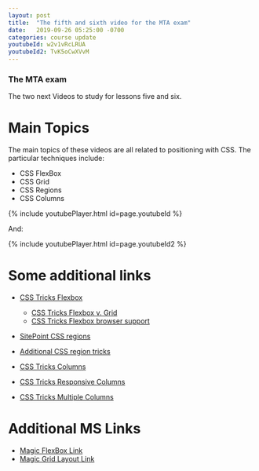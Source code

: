 ```yaml
---
layout: post
title:  "The fifth and sixth video for the MTA exam"
date:   2019-09-26 05:25:00 -0700
categories: course update
youtubeId: w2v1vRcLRUA
youtubeId2: TvK5oCwXVvM
---
```


### The MTA exam

The two next Videos to study for lessons five and six.

# Main Topics

The main topics of these videos are all related to positioning with CSS. The particular techniques include:

* CSS FlexBox
* CSS Grid
* CSS Regions
* CSS Columns

{% include youtubePlayer.html id=page.youtubeId %}

And:

{% include youtubePlayer.html id=page.youtubeId2 %}

# Some additional links

* [CSS Tricks Flexbox](https://css-tricks.com/snippets/css/a-guide-to-flexbox/)
  * [CSS Tricks Flexbox v. Grid](https://css-tricks.com/css-grid-replace-flexbox/)
  * [CSS Tricks Flexbox browser support](https://css-tricks.com/using-flexbox/)

* [SitePoint CSS regions](https://www.sitepoint.com/a-beginners-guide-css-regions/)
* [Additional CSS region tricks](https://webplatform.github.io/docs/tutorials/css-regions/)

* [CSS Tricks Columns](https://css-tricks.com/almanac/properties/c/columns/)
* [CSS Tricks Responsive Columns](https://css-tricks.com/guide-responsive-friendly-css-columns/)
* [CSS Tricks Multiple Columns](https://css-tricks.com/snippets/css/multiple-columns/)

# Additional MS Links
* [Magic FlexBox Link](https://docs.microsoft.com/en-us/previous-versions/windows/internet-explorer/ie-developer/dev-guides/hh673531(v=vs.85)?redirectedfrom=MSDN)
* [Magic Grid Layout Link](https://docs.microsoft.com/en-us/previous-versions/windows/internet-explorer/ie-developer/dev-guides/hh673533(v=vs.85)?redirectedfrom=MSDN)
